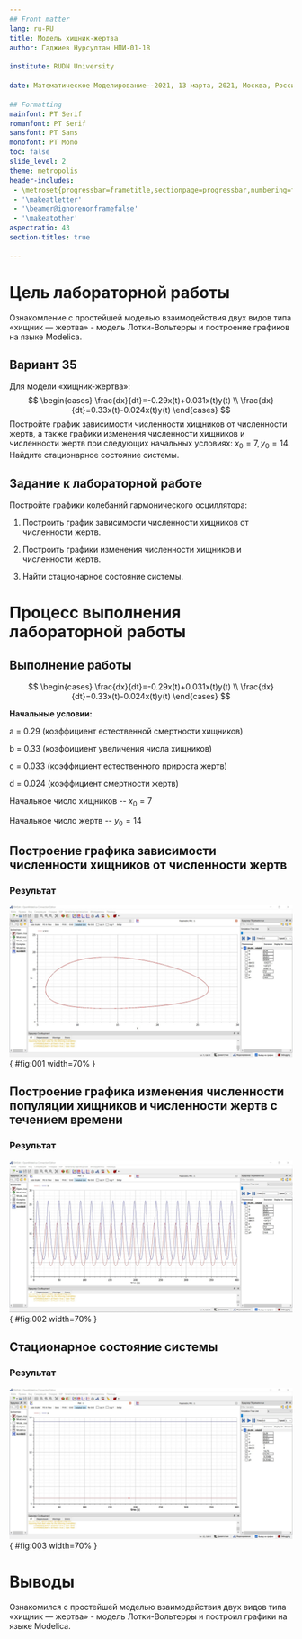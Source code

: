 ```yaml
---
## Front matter
lang: ru-RU
title: Модель хищник-жертва
author: Гаджиев Нурсултан НПИ-01-18

institute: RUDN University

date: Математическое Моделирование--2021, 13 марта, 2021, Москва, Россия

## Formatting
mainfont: PT Serif
romanfont: PT Serif
sansfont: PT Sans
monofont: PT Mono
toc: false
slide_level: 2
theme: metropolis
header-includes:
 - \metroset{progressbar=frametitle,sectionpage=progressbar,numbering=fraction}
 - '\makeatletter'
 - '\beamer@ignorenonframefalse'
 - '\makeatother'
aspectratio: 43
section-titles: true

---
```


# Цель лабораторной работы

Ознакомление с простейшей моделью взаимодействия двух видов типа «хищник — жертва» - модель Лотки-Вольтерры и построение графиков на языке Modelica.

## Вариант 35

Для модели «хищник-жертва»:
$$ \begin{cases} \frac{dx}{dt}=-0.29x(t)+0.031x(t)y(t) \\ \frac{dx}{dt}=0.33x(t)-0.024x(t)y(t) \end{cases} $$
Постройте график зависимости численности хищников от численности жертв,
а также графики изменения численности хищников и численности жертв при
следующих начальных условиях:
$x_0 = 7, y_0 = 14$. Найдите стационарное состояние системы.



## Задание к лабораторной работе

Постройте графики колебаний гармонического осциллятора:

1. Построить график зависимости численности хищников от численности жертв.

2. Построить графики изменения численности хищников и численности жертв.

3. Найти стационарное состояние системы.  

# Процесс выполнения лабораторной работы

## Выполнение работы

$$ \begin{cases} \frac{dx}{dt}=-0.29x(t)+0.031x(t)y(t) \\ \frac{dx}{dt}=0.33x(t)-0.024x(t)y(t) \end{cases} $$

**Начальные условии:**

a = 0.29 (коэффициент естественной смертности хищников)  

b = 0.33 (коэффициент увеличения числа хищников)

c = 0.033 (коэффициент естественного прироста жертв)  

d = 0.024 (коэффициент смертности жертв)

Начальное число хищников -- $x_0 = 7$  

Начальное число жертв -- $y_0 = 14$


## Построение графика зависимости численности хищников от численности жертв

### Результат

![График зависимости численности хищников от численности жертв](https://github.com/NursultanGazdhiev/NursultanGazdhiev/blob/master/lab5/image/1%20%D0%B3%D1%80%D0%B0%D1%84%D0%B8%D0%BA.jpg?raw=true){ #fig:001 width=70% }


## Построение графика изменения численности популяции хищников и численности жертв с течением времени

### Результат

![График изменения численности хищников и численности жертв с течением времени](https://github.com/NursultanGazdhiev/NursultanGazdhiev/blob/master/lab5/image/2%20%D0%B3%D1%80%D0%B0%D1%84%D0%B8%D0%BA.jpg?raw=true){ #fig:002 width=70% }


## Стационарное состояние системы

### Результат

![Стационарное состояние системы](https://github.com/NursultanGazdhiev/NursultanGazdhiev/blob/master/lab5/image/3%20%D0%B3%D1%80%D0%B0%D1%84%D0%B8%D0%BA.jpg?raw=true){ #fig:003 width=70% }



# Выводы

Ознакомился с простейшей моделью взаимодействия двух видов типа «хищник — жертва» - модель Лотки-Вольтерры и построил графики на языке Modelica.
